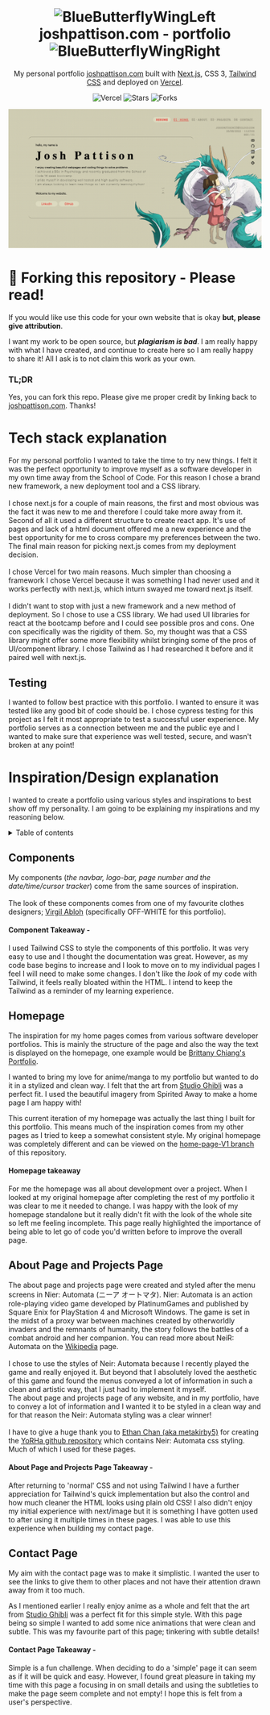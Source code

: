 <div align="center">
<img>
</div>

<h1 align="center"><img src="https://cdn3.emoji.gg/emojis/9247-bluebutterflywingleft.png" width="32px" height="32px" alt="BlueButterflyWingLeft"> joshpattison.com - portfolio <img src="https://cdn3.emoji.gg/emojis/9247-bluebutterflywingright.png" width="32px" height="32px" alt="BlueButterflyWingRight"></h1>

<p align="center">
  My personal portfolio <a href="https://joshpattison.com" target="_blank">joshpattison.com</a> built with <a href="https://nextjs.org/" target="_blank">Next.js</a>, CSS 3, <a href="https://tailwindcss.com/" target="_blank">Tailwind CSS</a> and deployed on <a href="https://vercel.com/" target="_blank"> Vercel</a>.
</p>

<div align="center">

![Vercel](https://vercelbadge.vercel.app/api/pattisoj/portfolio)
![Stars](https://img.shields.io/github/stars/pattisoj/portfolio?style=flat)
![Forks](https://img.shields.io/github/forks/pattisoj/portfolio?style=flat)


</div>

<div align="center">

![Homepage](./images/readme/homepage.png)

</div>

# 🦋 Forking this repository - Please read!

If you would like use this code for your own website that is okay **but, please give attribution**.

I want my work to be open source, but _**plagiarism is bad**_. I am really happy with what I have created, and continue to create here so I am really happy to share it! All I ask is to not claim this work as your own.

### TL;DR

Yes, you can fork this repo. Please give me proper credit by linking back to [joshpattison.com](https://joshpattison.com). Thanks!

# Tech stack explanation

For my personal portfolio I wanted to take the time to try new things. I felt it was the perfect opportunity to improve myself as a software developer in my own time away from the School of Code. For this reason I chose a brand new framework, a new deployment tool and a CSS library.
<br />
<br />
I chose next.js for a couple of main reasons, the first and most obvious was the fact it was new to me and therefore I could take more away from it. Second of all it used a different structure to create react app. It's use of pages and lack of a html document offered me a new experience and the best opportunity for me to cross compare my preferences between the two. The final main reason for picking next.js comes from my deployment decision.
<br />
<br />
I chose Vercel for two main reasons. Much simpler than choosing a framework I chose Vercel because it was something I had never used and it works perfectly with next.js, which inturn swayed me toward next.js itself.
<br />
<br />
I didn't want to stop with just a new framework and a new method of deployment. So I chose to use a CSS library. We had used UI libraries for react at the bootcamp before and I could see possible pros and cons. One con specifically was the rigidity of them. So, my thought was that a CSS library might offer some more flexibility whilst bringing some of the pros of UI/component library. I chose Tailwind as I had researched it before and it paired well with next.js.
<br/>

## Testing

I wanted to follow best practice with this portfolio. I wanted to ensure it was tested like any good bit of code should be.
I chose cypress testing for this project as I felt it most appropriate to test a successful user experience. My portfolio serves as a connection between me and the public eye and I wanted to make sure that experience was well tested, secure, and wasn't broken at any point!

# Inspiration/Design explanation

I wanted to create a portfolio using various styles and inspirations to best show off my personality. I am going to be explaining my inspirations and my reasoning below.

<details>
<summary>Table of contents</summary>

- [Components](#components) </br>
- [Homepage](#homepage) <br />
- [About Page and Projects Page](#about-page-and-projects-page) </br>
- [Contact Page](#contact-page) </br>

</details>

## Components

My components (_the navbar, logo-bar, page number and the date/time/cursor tracker_) come from the same sources of inspiration.
<br />
<br />
The look of these components comes from one of my favourite clothes designers; [Virgil Abloh](https://www.off---white.com/en-gb/) (specifically OFF-WHITE for this portfolio).
<br />

#### Component Takeaway -

I used Tailwind CSS to style the components of this portfolio. It was very easy to use and I thought the documentation was great. However, as my code base begins to increase and I look to move on to my individual pages I feel I will need to make some changes. I don't like the _look_ of my code with Tailwind, it feels really bloated within the HTML. I intend to keep the Tailwind as a reminder of my learning experience.

## Homepage

The inspiration for my home pages comes from various software developer portfolios. This is mainly the structure of the page and also the way the text is displayed on the homepage, one example would be [Brittany Chiang's Portfolio](https://brittanychiang.com/).

I wanted to bring my love for anime/manga to my portfolio but wanted to do it in a stylized and clean way. I felt that the art from [Studio Ghibli](http://ghiblicollection.com/) was a perfect fit. I used the beautiful imagery from Spirited Away to make a home page I am happy with!

This current iteration of my homepage was actually the last thing I built for this portfolio. This means much of the inspiration comes from my other pages as I tried to keep a somewhat consistent style. My original homepage was completely different and can be viewed on the [home-page-V1 branch](https://github.com/pattisoj/portfolio/tree/home-page-V1) of this repository.

#### Homepage takeaway

For me the homepage was all about development over a project. When I looked at my original homepage after completing the rest of my portfolio it was clear to me it needed to change. I was happy with the look of my homepage standalone but it really didn't fit with the look of the whole site so left me feeling incomplete. This page really highlighted the importance of being able to let go of code you'd written before to improve the overall page.

## About Page and Projects Page

The about page and projects page were created and styled after the menu screens in Nier: Automata (ニーア オートマタ). Nier: Automata is an action role-playing video game developed by PlatinumGames and published by Square Enix for PlayStation 4 and Microsoft Windows. The game is set in the midst of a proxy war between machines created by otherworldly invaders and the remnants of humanity, the story follows the battles of a combat android and her companion. You can read more about NeiR: Automata on the [Wikipedia](https://en.wikipedia.org/wiki/Nier:_Automata) page.
</br>
</br>
I chose to use the styles of Neir: Automata because I recently played the game and really enjoyed it. But beyond that I absolutely loved the aesthetic of this game and found the menus conveyed a lot of information in such a clean and artistic way, that I just had to implement it myself.
</br>
The about page and projects page of any website, and in my portfolio, have to convey a lot of information and I wanted it to be styled in a clean way and for that reason the Neir: Automata styling was a clear winner!
</br>
</br>
I have to give a huge thank you to [Ethan Chan (aka metakirby5)](https://github.com/metakirby5) for creating the [YoRHa github repository](https://github.com/metakirby5/yorha) which contains Neir: Automata css styling. Much of which I used for these pages.

#### About Page and Projects Page Takeaway -

After returning to 'normal' CSS and not using Tailwind I have a further appreciation for Tailwind's quick implementation but also the control and how much cleaner the HTML looks using plain old CSS! I also didn't enjoy my initial experience with next/image but it is something I have gotten used to after using it multiple times in these pages. I was able to use this experience when building my contact page.

## Contact Page

My aim with the contact page was to make it simplistic. I wanted the user to see the links to give them to other places and not have their attention drawn away from it too much.

As I mentioned earlier I really enjoy anime as a whole and felt that the art from [Studio Ghibli](http://ghiblicollection.com/) was a perfect fit for this simple style. With this page being so simple I wanted to add some nice animations that were clean and subtle. This was my favourite part of this page; tinkering with subtle details!

#### Contact Page Takeaway -

Simple is a fun challenge. When deciding to do a 'simple' page it can seem as if it will be quick and easy. However, I found great pleasure in taking my time with this page a focusing in on small details and using the subtleties to make the page seem complete and not empty! I hope this is felt from a user's perspective.
